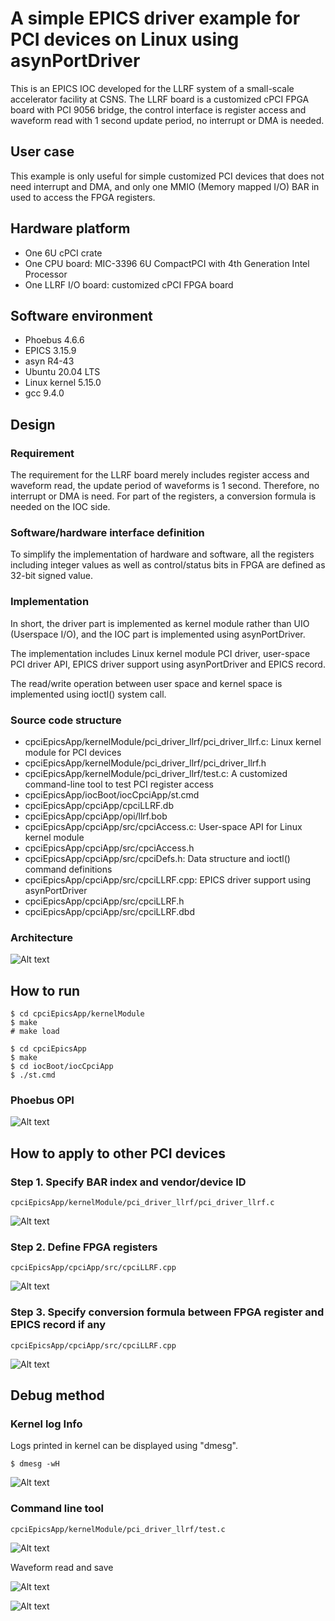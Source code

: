 # A simple EPICS driver example for PCI devices on Linux using asynPortDriver

This is an EPICS IOC developed for the LLRF system of a small-scale accelerator facility at CSNS. The LLRF board is a customized cPCI FPGA board with PCI 9056 bridge, the control interface is register access and waveform read with 1 second update period, no interrupt or DMA is needed.

## User case

This example is only useful for simple customized PCI devices that does not need interrupt and DMA, and only one MMIO (Memory mapped I/O) BAR in used to access the FPGA registers.

## Hardware platform

* One 6U cPCI crate
* One CPU board: MIC-3396 6U CompactPCI with 4th Generation Intel Processor
* One LLRF I/O board: customized cPCI FPGA board

## Software environment

* Phoebus 4.6.6
* EPICS 3.15.9
* asyn R4-43
* Ubuntu 20.04 LTS
* Linux kernel 5.15.0
* gcc 9.4.0

## Design

### Requirement

The requirement for the LLRF board merely includes register access and waveform read, the update period of waveforms is 1 second. Therefore, no interrupt or DMA is need. For part of the registers, a conversion formula is needed on the IOC side.

### Software/hardware interface definition

To simplify the implementation of hardware and software, all the registers including integer values as well as control/status bits in FPGA are defined as 32-bit signed value.

### Implementation

In short, the driver part is implemented as kernel module rather than UIO (Userspace I/O), and the IOC part is implemented using asynPortDriver.

The implementation includes Linux kernel module PCI driver, user-space PCI driver API, EPICS driver support using asynPortDriver and EPICS record.

The read/write operation between user space and kernel space is implemented using ioctl() system call.

### Source code structure

* cpciEpicsApp/kernelModule/pci_driver_llrf/pci_driver_llrf.c: Linux kernel module for PCI devices
* cpciEpicsApp/kernelModule/pci_driver_llrf/pci_driver_llrf.h
* cpciEpicsApp/kernelModule/pci_driver_llrf/test.c: A customized command-line tool to test PCI register access
* cpciEpicsApp/iocBoot/iocCpciApp/st.cmd
* cpciEpicsApp/cpciApp/cpciLLRF.db
* cpciEpicsApp/cpciApp/opi/llrf.bob
* cpciEpicsApp/cpciApp/src/cpciAccess.c: User-space API for Linux kernel module
* cpciEpicsApp/cpciApp/src/cpciAccess.h
* cpciEpicsApp/cpciApp/src/cpciDefs.h: Data structure and ioctl() command definitions
* cpciEpicsApp/cpciApp/src/cpciLLRF.cpp: EPICS driver support using asynPortDriver
* cpciEpicsApp/cpciApp/src/cpciLLRF.h
* cpciEpicsApp/cpciApp/src/cpciLLRF.dbd

### Architecture

![Alt text](docs/screenshots/architecture.png?raw=true "Title")

## How to run

```
$ cd cpciEpicsApp/kernelModule
$ make
# make load
```
```
$ cd cpciEpicsApp
$ make
$ cd iocBoot/iocCpciApp
$ ./st.cmd
```

### Phoebus OPI

![Alt text](docs/screenshots/opi.png?raw=true "Title")

## How to apply to other PCI devices

### Step 1. Specify BAR index and vendor/device ID

```
cpciEpicsApp/kernelModule/pci_driver_llrf/pci_driver_llrf.c
```

![Alt text](docs/screenshots/bar_vendor_device.png?raw=true "Title")

### Step 2. Define FPGA registers

```
cpciEpicsApp/cpciApp/src/cpciLLRF.cpp
```

![Alt text](docs/screenshots/register.png?raw=true "Title")

### Step 3. Specify conversion formula between FPGA register and EPICS record if any

```
cpciEpicsApp/cpciApp/src/cpciLLRF.cpp
```

![Alt text](docs/screenshots/formula.png?raw=true "Title")

## Debug method

### Kernel log Info

Logs printed in kernel can be displayed using "dmesg".

```
$ dmesg -wH
```

![Alt text](docs/screenshots/dmesg.png?raw=true "Title")

### Command line tool

```
cpciEpicsApp/kernelModule/pci_driver_llrf/test.c
```

![Alt text](docs/screenshots/shell.png?raw=true "Title")

Waveform read and save

![Alt text](docs/screenshots/waveform_read.png?raw=true "Title")

![Alt text](docs/screenshots/waveform_data.png?raw=true "Title")